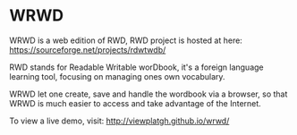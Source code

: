 WRWD
====
WRWD is a web edition of RWD, RWD project is hosted at here: https://sourceforge.net/projects/rdwtwdb/

RWD stands for Readable Writable worDbook, it's a foreign language learning tool, focusing on managing ones own vocabulary.

WRWD let one create, save and handle the wordbook via a browser, so that WRWD is much easier to access and take advantage of the Internet.

To view a live demo, visit: http://viewplatgh.github.io/wrwd/
